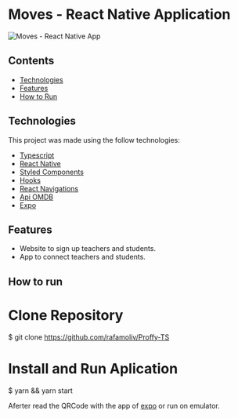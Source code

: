# Moves - React Native Application

![Moves - React Native App](src/assets/movesgif.gif)

## Contents

- [Technologies](#computer-technologies)
- [Features](#rocket-features)
- [How to Run](#construction_worker-how-to-run)

## Technologies

This project was made using the follow technologies:

- [Typescript](https://www.typescriptlang.org/)
- [React Native](https://reactnative.dev/)
- [Styled Components](https://styled-components.com/)
- [Hooks](https://pt-br.reactjs.org/docs/hooks-intro.html)
- [React Navigations](https://reactnavigation.org/)
- [Api OMDB](http://omdbapi.com/)
- [Expo](https://expo.io/)

## Features

- Website to sign up teachers and students.
- App to connect teachers and students.

## How to run

# Clone Repository

\$ git clone https://github.com/rafamoliv/Proffy-TS

# Install and Run Aplication

\$ yarn && yarn start

Aferter read the QRCode with the app of [expo](https://play.google.com/store/apps/details?id=host.exp.exponent) or run on emulator.
